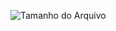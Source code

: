![Tamanho do Arquivo](https://badge-size.herokuapp.com/Luann8/Flask-Python-1/main/nome-do-arquivo.extensao)
